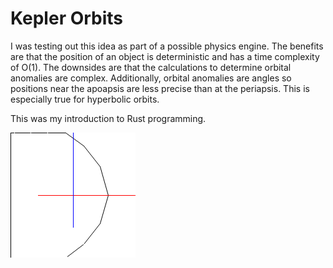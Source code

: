 # Kepler Orbits
I was testing out this idea as part of a possible physics engine. The benefits are that the position of an object is deterministic and has a time complexity of O(1). The downsides are that the calculations to determine orbital anomalies are complex. Additionally, orbital anomalies are angles so positions near the apoapsis are less precise than at the periapsis. This is especially true for hyperbolic orbits.

This was my introduction to Rust programming.

![Sample rendered gif](kepler/images/animated.gif)
